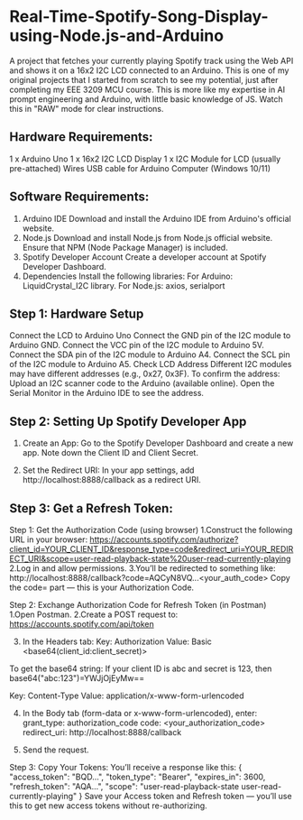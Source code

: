 # Real-Time-Spotify-Song-Display-using-Node.js-and-Arduino
A project that fetches your currently playing Spotify track using the Web API and shows it on a 16x2 I2C LCD connected to an Arduino. This is one of my original projects that I started from scratch to see my potential, just after completing my EEE 3209 MCU course. This is more like my expertise in AI prompt engineering and Arduino, with little basic knowledge of JS. Watch this in "RAW" mode for clear instructions.

Hardware Requirements:
---------------------
1 x Arduino Uno
1 x 16x2 I2C LCD Display
1 x I2C Module for LCD (usually pre-attached)
Wires
USB cable for Arduino
Computer (Windows 10/11)

Software Requirements:
---------------------
1. Arduino IDE
Download and install the Arduino IDE from Arduino's official website.
2. Node.js
Download and install Node.js from Node.js official website. Ensure that NPM (Node Package Manager) is included.
3. Spotify Developer Account
Create a developer account at Spotify Developer Dashboard.
4. Dependencies
Install the following libraries:
For Arduino: LiquidCrystal_I2C library.
For Node.js: axios, serialport

Step 1: Hardware Setup
-----------------------
Connect the LCD to Arduino Uno
Connect the GND pin of the I2C module to Arduino GND.
Connect the VCC pin of the I2C module to Arduino 5V.
Connect the SDA pin of the I2C module to Arduino A4.
Connect the SCL pin of the I2C module to Arduino A5.
Check LCD Address
Different I2C modules may have different addresses (e.g., 0x27, 0x3F). To confirm the address:
Upload an I2C scanner code to the Arduino (available online).
Open the Serial Monitor in the Arduino IDE to see the address.

Step 2: Setting Up Spotify Developer App
----------------------------------------
1. Create an App:
Go to the Spotify Developer Dashboard and create a new app.
Note down the Client ID and Client Secret.

2. Set the Redirect URI:
In your app settings, add http://localhost:8888/callback as a redirect URI.

Step 3: Get a Refresh Token:
--------------------
Step 1: Get the Authorization Code (using browser)
1.Construct the following URL in your browser:
https://accounts.spotify.com/authorize?client_id=YOUR_CLIENT_ID&response_type=code&redirect_uri=YOUR_REDIRECT_URI&scope=user-read-playback-state%20user-read-currently-playing
2.Log in and allow permissions.
3.You’ll be redirected to something like: http://localhost:8888/callback?code=AQCyN8VQ...<your_auth_code>
Copy the code= part — this is your Authorization Code.

Step 2: Exchange Authorization Code for Refresh Token (in Postman)
1.Open Postman.
2.Create a POST request to: https://accounts.spotify.com/api/token

3. In the Headers tab:
Key: Authorization
Value: Basic <base64(client_id:client_secret)>

To get the base64 string:
If your client ID is abc and secret is 123,
then base64("abc:123")=YWJjOjEyMw==

Key: Content-Type
Value: application/x-www-form-urlencoded

4. In the Body tab (form-data or x-www-form-urlencoded), enter:
grant_type: authorization_code
code: <your_authorization_code>
redirect_uri: http://localhost:8888/callback

5. Send the request.

Step 3: Copy Your Tokens:
You’ll receive a response like this:
{
  "access_token": "BQD...",
  "token_type": "Bearer",
  "expires_in": 3600,
  "refresh_token": "AQA...",
  "scope": "user-read-playback-state user-read-currently-playing"
}
Save your Access token and Refresh token — you’ll use this to get new access tokens without re-authorizing.
